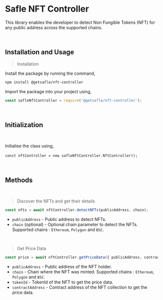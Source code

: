 # **Safle NFT Controller**

This library enables the developer to detect Non Fungible Tokens (NFT) for any public address across the supported chains.

<br>

## **Installation and Usage**

> Installation

Install the package by running the command,

```sh
npm install @getsafle/nft-controller
```

Import the package into your project using,

```js
const safleNftController = require('@getsafle/nft-controller');
```

<br>

## Initialization

<br>

Initialise the class using,

`const nftController = new safleNftController.NftController();` 

<br>

## Methods

<br>

> Discover the NFTs and get their details

```js
const nfts = await nftController.detectNFTs(publicAddress, chain);
```

* `publicAddress` - Public address to detect NFTs.
* `chain` (optional) - Optional chain parameter to detect the NFTs. Supported chains : `Ethereum`, `Polygon` and `BSC`.

<br>

> Get Price Data

```js
const price = await nftController.getPriceData({ publicAddress, contractAddress, tokenId, chain });
```

* `publicAddress` - Public address of the NFT holder.
* `chain` - Chain where the NFT was minted. Supported chains : `Ethereum`, `Polygon` and `BSC`.
* `tokenId` - TokenId of the NFT to get the price data.
* `contractAddress` - Contract address of the NFT collection to get the price data.
